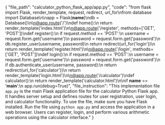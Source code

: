 {
    "file_path": "calculator_python_flask_app/app.py",
    "code": "from flask import Flask, render_template, request, redirect, url_for\nfrom database import Database\n\napp = Flask(__name__)\ndb = Database()\n\n@app.route('/')\ndef home():\n    return render_template('index.html')\n\n@app.route('/register', methods=['GET', 'POST'])\ndef register():\n    if request.method == 'POST':\n        username = request.form.get('username')\n        password = request.form.get('password')\n        db.register_user(username, password)\n        return redirect(url_for('login'))\n    return render_template('register.html')\n\n@app.route('/login', methods=['GET', 'POST'])\ndef login():\n    if request.method == 'POST':\n        username = request.form.get('username')\n        password = request.form.get('password')\n        if db.authenticate_user(username, password):\n            return redirect(url_for('calculator'))\n    return render_template('login.html')\n\n@app.route('/calculator')\ndef calculator():\n    return render_template('calculator.html')\n\nif __name__ == '__main__':\n    app.run(debug=True)",
    "file_instruction": "This implementation file `app.py` is the main Flask application file for the calculator Python Flask app. It handles server setup and defines routes for user registration, user login, and calculator functionality. To use the file, make sure you have Flask installed. Run the file using `python app.py` and access the application in a web browser. Users can register, login, and perform various arithmetic operations using the calculator interface."
}
